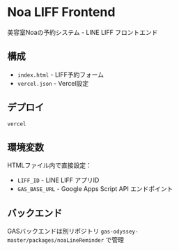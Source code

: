 # Noa LIFF Frontend

美容室Noaの予約システム - LINE LIFF フロントエンド

## 構成

- `index.html` - LIFF予約フォーム
- `vercel.json` - Vercel設定

## デプロイ

```bash
vercel
```

## 環境変数

HTMLファイル内で直接設定：
- `LIFF_ID` - LINE LIFF アプリID
- `GAS_BASE_URL` - Google Apps Script API エンドポイント

## バックエンド

GASバックエンドは別リポジトリ `gas-odyssey-master/packages/noaLineReminder` で管理
